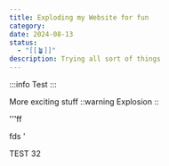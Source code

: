 ```yaml
---
title: Exploding my Website for fun
category: 
date: 2024-08-13
status:
  - "[[🪴]]"
description: Trying all sort of things
---
```


:::info
Test
:::



More exciting stuff
::warning
Explosion
::


'''ff

fds
'

TEST 32